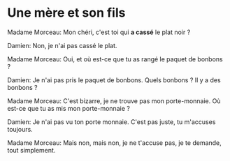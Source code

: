 # Une mère et son fils

Madame Morceau: Mon chéri, c'est toi qui **a cassé** le plat noir ?

Damien: Non, je n'ai pas cassé le plat.

Madame Morceau: Oui, et où est-ce que tu as rangé le paquet de bonbons ?

Damien: Je n'ai pas pris le paquet de bonbons. Quels bonbons ? Il y a des bonbons ?

Madame Morceau: C'est bizarre, je ne trouve pas mon porte-monnaie. Où est-ce que tu as mis mon porte-monnaie ?

Damien: Je n'ai pas vu ton porte monnaie. C'est pas juste, tu m'accuses toujours.

Madame Morceau: Mais non, mais non, je ne t'accuse pas, je te demande, tout simplement.
